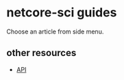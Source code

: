 # netcore-sci guides

Choose an article from side menu.

## other resources

- [API](/api/index.html)